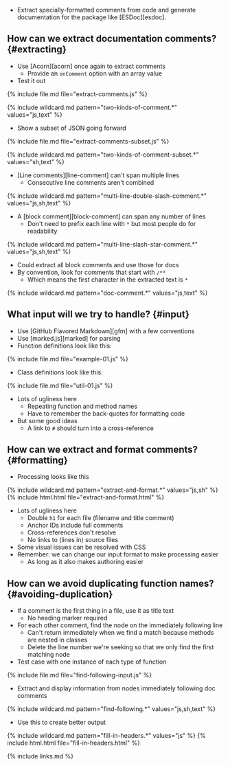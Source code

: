 ---
---

-   Extract specially-formatted comments from code
    and generate documentation for the package like [ESDoc][esdoc].

## How can we extract documentation comments? {#extracting}

-   Use [Acorn][acorn] once again to extract comments
    -   Provide an `onComment` option with an array value
-   Test it out

{% include file.md file="extract-comments.js" %}

{% include wildcard.md pattern="two-kinds-of-comment.*" values="js,text" %}

-   Show a subset of JSON going forward

{% include file.md file="extract-comments-subset.js" %}

{% include wildcard.md pattern="two-kinds-of-comment-subset.*" values="sh,text" %}

-   [Line comments][line-comment] can't span multiple lines
    -   Consecutive line comments aren't combined

{% include wildcard.md pattern="multi-line-double-slash-comment.*" values="js,sh,text" %}

-   A [block comment][block-comment] can span any number of lines
    -   Don't need to prefix each line with `*` but most people do for readability

{% include wildcard.md pattern="multi-line-slash-star-comment.*" values="js,sh,text" %}

-   Could extract all block comments and use those for docs
-   By convention, look for comments that start with `/**`
    -   Which means the first character in the extracted text is `*`

{% include wildcard.md pattern="doc-comment.*" values="js,text" %}

## What input will we try to handle? {#input}

-   Use [GitHub Flavored Markdown][gfm] with a few conventions
-   Use [marked.js][marked] for parsing
-   Function definitions look like this:

{% include file.md file="example-01.js" %}

-   Class definitions look like this:

{% include file.md file="util-01.js" %}

-   Lots of ugliness here
    -   Repeating function and method names
    -   Have to remember the back-quotes for formatting code
-   But some good ideas
    -   A link to `#` should turn into a cross-reference

## How can we extract and format comments? {#formatting}

-   Processing looks like this

{% include wildcard.md pattern="extract-and-format.*" values="js,sh" %}
{% include html.html file="extract-and-format.html" %}

-   Lots of ugliness here
    -   Double `h1` for each file (filename and title comment)
    -   Anchor IDs include full comments
    -   Cross-references don't resolve
    -   No links to (lines in) source files
-   Some visual issues can be resolved with CSS
-   Remember: we can change our input format to make processing easier
    -   As long as it also makes authoring easier

## How can we avoid duplicating function names? {#avoiding-duplication}

-   If a comment is the first thing in a file, use it as title text
    -   No heading marker required
-   For each other comment, find the node on the immediately following line
    -   Can't return immediately when we find a match because methods are nested in classes
    -   Delete the line number we're seeking so that we only find the first matching node
-   Test case with one instance of each type of function

{% include file.md file="find-following-input.js" %}

-   Extract and display information from nodes immediately following doc comments

{% include wildcard.md pattern="find-following.*" values="js,sh,text" %}

-   Use this to create better output

{% include wildcard.md pattern="fill-in-headers.*" values="js" %}
{% include html.html file="fill-in-headers.html" %}

{% include links.md %}
